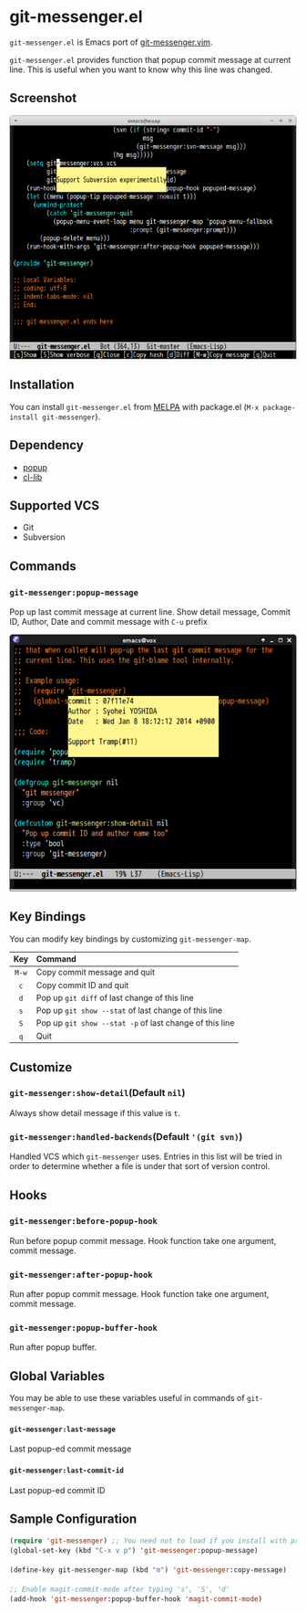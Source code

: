 # git-messenger.el

`git-messenger.el` is Emacs port of [git-messenger.vim](https://github.com/rhysd/git-messenger.vim).

`git-messenger.el` provides function that popup commit message at current line.
This is useful when you want to know why this line was changed.


## Screenshot

![git-messenger.el](image/git-messenger.png)


## Installation

You can install `git-messenger.el` from [MELPA](https://github.com/milkypostman/melpa.git) with package.el
(`M-x package-install git-messenger`).


## Dependency

* [popup](https://github.com/auto-complete/popup-el)
* [cl-lib](http://elpa.gnu.org/packages/cl-lib.html)


## Supported VCS

- Git
- Subversion


## Commands

### `git-messenger:popup-message`

Pop up last commit message at current line. Show detail message, Commit ID, Author,
Date and commit message with `C-u` prefix

![git-messenager-detail](image/git-messenger-detail.png)


## Key Bindings

You can modify key bindings by customizing `git-messenger-map`.

| Key                  | Command                                                 |
|:--------------------:|:--------------------------------------------------------|
| `M-w`                | Copy commit message and quit                            |
| `c`                  | Copy commit ID and quit                                 |
| `d`                  | Pop up `git diff` of last change of this line           |
| `s`                  | Pop up `git show --stat` of last change of this line    |
| `S`                  | Pop up `git show --stat -p` of last change of this line |
| `q`                  | Quit                                                    |


## Customize

### `git-messenger:show-detail`(Default `nil`)

Always show detail message if this value is `t`.

### `git-messenger:handled-backends`(Default `'(git svn)`)

Handled VCS which `git-messenger` uses.
Entries in this list will be tried in order to determine whether a
file is under that sort of version control.

## Hooks

### `git-messenger:before-popup-hook`

Run before popup commit message. Hook function take one argument, commit message.

### `git-messenger:after-popup-hook`

Run after popup commit message. Hook function take one argument, commit message.

### `git-messenger:popup-buffer-hook`

Run after popup buffer.


## Global Variables

You may be able to use these variables useful in commands of `git-messenger-map`.

#### `git-messenger:last-message`

Last popup-ed commit message

#### `git-messenger:last-commit-id`

Last popup-ed commit ID


## Sample Configuration

```lisp
(require 'git-messenger) ;; You need not to load if you install with package.el
(global-set-key (kbd "C-x v p") 'git-messenger:popup-message)

(define-key git-messenger-map (kbd "m") 'git-messenger:copy-message)

;; Enable magit-commit-mode after typing 's', 'S', 'd'
(add-hook 'git-messenger:popup-buffer-hook 'magit-commit-mode)
```
